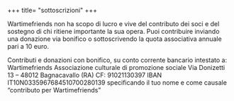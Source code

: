 +++
title= "sottoscrizioni"
+++

Wartimefriends non ha scopo di lucro e vive del contributo dei soci e del sostegno di chi ritiene importante la sua opera.
Puoi contribuire inviando una donazione via bonifico o sottoscrivendo la quota associativa annuale pari a 10 euro.
 
Contributi e donazioni con bonifico, su conto corrente bancario intestato a:
Wartimefriends Associazione culturale di promozione sociale
Via Donizetti 13 – 48012 Bagnacavallo (RA) CF: 91021130397
IBAN IT10N0335967684510700280139
specificando  il tuo nome e come causale “contributo per Wartimefriends”
